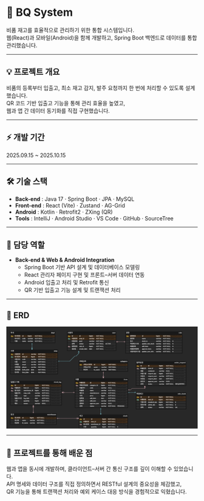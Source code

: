 # 🎯 BQ System
비품 재고를 효율적으로 관리하기 위한 통합 시스템입니다.  
웹(React)과 모바일(Android)을 함께 개발하고, Spring Boot 백엔드로 데이터를 통합 관리했습니다.

---

## 💡 프로젝트 개요
비품의 등록부터 입출고, 최소 재고 감지, 발주 요청까지 한 번에 처리할 수 있도록 설계했습니다.  
QR 코드 기반 입출고 기능을 통해 관리 효율을 높였고,  
웹과 앱 간 데이터 동기화를 직접 구현했습니다.

---

## ⚡ 개발 기간
2025.09.15 ~ 2025.10.15

---

## 🛠 기술 스택
- **Back-end** : Java 17 · Spring Boot · JPA · MySQL  
- **Front-end** : React (Vite) · Zustand · AG-Grid  
- **Android** : Kotlin · Retrofit2 · ZXing (QR)  
- **Tools** : IntelliJ · Android Studio · VS Code · GitHub · SourceTree  

---

## 🧩 담당 역할
- **Back-end & Web & Android Integration**  
  - Spring Boot 기반 API 설계 및 데이터베이스 모델링  
  - React 관리자 페이지 구현 및 프론트–서버 데이터 연동  
  - Android 입출고 처리 및 Retrofit 통신  
  - QR 기반 입출고 기능 설계 및 트랜잭션 처리  

---

## 🧱 ERD
![ERD](./images/bq_erd.png)

---

## 💭 프로젝트를 통해 배운 점
웹과 앱을 동시에 개발하며, 클라이언트–서버 간 통신 구조를 깊이 이해할 수 있었습니다.  
API 명세와 데이터 구조를 직접 정의하면서 RESTful 설계의 중요성을 체감했고,  
QR 기능을 통해 트랜잭션 처리와 예외 케이스 대응 방식을 경험적으로 익혔습니다.
